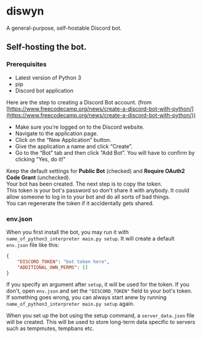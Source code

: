 # diswyn
A general-purpose, self-hostable Discord bot.

## Self-hosting the bot.
### Prerequisites
* Latest version of Python 3
* pip
* Discord bot application<br>

Here are the step to creating a Discord Bot account. (from [https://www.freecodecamp.org/news/create-a-discord-bot-with-python/](https://www.freecodecamp.org/news/create-a-discord-bot-with-python/))

* Make sure you’re logged on to the Discord website.
* Navigate to the application page.
* Click on the “New Application” button.
* Give the application a name and click “Create”.
* Go to the “Bot” tab and then click “Add Bot”. You will have to confirm by clicking "Yes, do it!"

Keep the default settings for **Public Bot** (checked) and **Require OAuth2 Code Grant** (unchecked).<br>
Your bot has been created. The next step is to copy the token.<br>
This token is your bot's password so don't share it with anybody. It could allow someone to log in to your bot and do all sorts of bad things.<br>
You can regenerate the token if it accidentally gets shared.<br>
### env.json
When you first install the bot, you may run it with `name_of_python3_interpreter main.py setup`. It will create a default `env.json` file like this:
```json
{
    "DISCORD_TOKEN": "bot token here",
    "ADDITIONAL_OWN_PERMS": []
}
```
If you specify an argument after `setup`, it will be used for the token. If you don't, open `env.json` and set the `"DISCORD_TOKEN"` field to your bot's token.<br>
If something goes wrong, you can always start anew by running `name_of_python3_interpreter main.py setup` again.

When you set up the bot using the setup command, a `server_data.json` file will be created. This will be used to store long-term data specific to servers such as tempmutes, tempbans etc.
